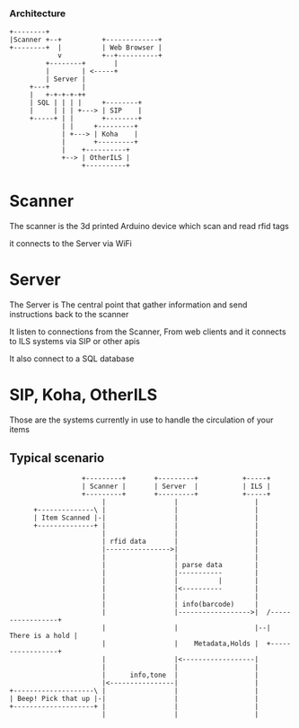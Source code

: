 ### Architecture

```
+--------+           
|Scanner +--+          +-------------+
+--------+  |          | Web Browser |
            v          +--+----------+
         +--------+       |
         |        | <-----+
         | Server |
     +---+        |
     |   +-+-+-+-++
     | SQL | | | |     +--------+
     |     | | | +---> | SIP    |
     +-----+ | |       +--------+
             | |     +---------+
             | +---> | Koha    |
             |       +---------+
             |    +----------+
             +--> | OtherILS |
                  +----------+
```

# Scanner

The scanner is the 3d printed Arduino device which scan and read rfid tags

it connects to the Server via WiFi

# Server

The Server is The central point that gather information and send instructions back to the scanner

It listen to connections from the Scanner, From web clients and it connects to ILS systems via SIP or other apis

It also connect to a SQL database

# SIP, Koha, OtherILS

Those are the systems currently in use to handle the circulation of your items


## Typical scenario

```
                  +---------+       +---------+           +-----+
                  | Scanner |       | Server  |           | ILS |
                  +---------+       +---------+           +-----+
                       |                 |                   |
      +--------------\ |                 |                   |
      | Item Scanned |-|                 |                   |
      +--------------+ |                 |                   |
                       |                 |                   |
                       | rfid data       |                   |
                       |---------------->|                   |
                       |                 |                   |
                       |                 | parse data        |
                       |                 |-----------        |
                       |                 |          |        |
                       |                 |<----------        |
                       |                 |                   |
                       |                 | info(barcode)     |
                       |                 |------------------>|  /-----------------+
                       |                 |                   |--| There is a hold |
                       |                 |    Metadata,Holds |  +-----------------+
                       |                 |<------------------|
                       |                 |                   |
                       |      info,tone  |                   |
                       |<----------------|                   |
+--------------------\ |                 |                   |
| Beep! Pick that up |-|                 |                   |
+--------------------+ |                 |                   |
                       |                 |                   |
```

